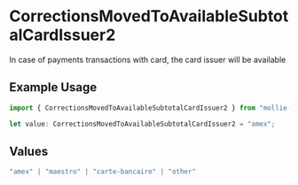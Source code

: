 # CorrectionsMovedToAvailableSubtotalCardIssuer2

In case of payments transactions with card, the card issuer will be available

## Example Usage

```typescript
import { CorrectionsMovedToAvailableSubtotalCardIssuer2 } from "mollie-api-typescript/models/operations";

let value: CorrectionsMovedToAvailableSubtotalCardIssuer2 = "amex";
```

## Values

```typescript
"amex" | "maestro" | "carte-bancaire" | "other"
```